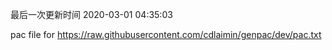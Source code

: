 最后一次更新时间 2020-03-01 04:35:03
	
pac file for https://raw.githubusercontent.com/cdlaimin/genpac/dev/pac.txt

